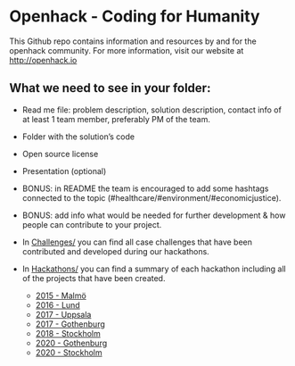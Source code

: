 # Openhack - Coding for Humanity
This Github repo contains information and resources by and for the openhack community. For more information, visit our website at http://openhack.io

## What we need to see in your folder:
* Read me file: problem description, solution description, contact info of at least 1 team member, preferably PM of the team.
* Folder with the solution’s code 
* Open source license
* Presentation (optional)
* BONUS: in README the team is encouraged to add some hashtags connected to the topic (#healthcare/#environment/#economicjustice).
* BONUS: add info what would be needed for further development & how people can contribute to your project.

* In [Challenges/](Challenges/) you can find all case challenges that have been contributed and developed during our hackathons.
* In [Hackathons/](Hackathons/) you can find a summary of each hackathon including all of the projects that have been created.
  * [2015 - Malmö](Hackathons/2015_Malmo/2015_Malmo_Summary.md)
  * [2016 - Lund](Hackathons/2016_Lund/2016_Lund_Summary.md)
  * [2017 - Uppsala](Hackathons/2017_Uppsala/2017_Uppsala_Summary.md)
  * [2017 - Gothenburg](Hackathons/2017_Gothenburg/2017_Gothenburg_Summary.md)
  * [2018 - Stockholm](Hackathons/2018_Stockholm)
  * [2020 - Gothenburg](Hackathons/2020_Gothenburg)
  * [2020 - Stockholm](Hackathons/2020_hybrid_Stockholm)
